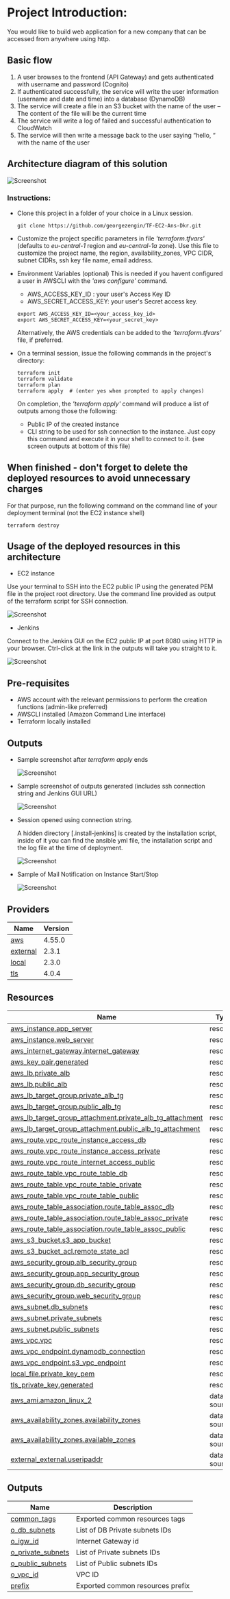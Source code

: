<!-- BEGIN_TF_DOCS -->

# Project Introduction:

You would like to build web application for a new company that can be accessed from anywhere using http.

## Basic flow
1. A user browses to the frontend (API Gateway) and gets authenticated with username and password (Cognito)
2. If authenticated successfully, the service will write the user information (username and date and time) into a database (DynamoDB)
3. The service will create a file in an S3 bucket with the name of the user – The content of the file will be the current time
4. The service will write a log of failed and successful authentication to CloudWatch
5. The service will then write a message back to the user saying “hello, “ with the name of the user

## Architecture diagram of this solution

![Screenshot](_images/architecture-diagram.jpg)

  ### Instructions:
  - Clone this project in a folder of your choice in a Linux session.
    ```shell
    git clone https://github.com/georgezengin/TF-EC2-Ans-Dkr.git
    ```

  - Customize the project specific parameters in file *'terraform.tfvars'* (defaults to *eu-central-1* region and *eu-central-1a* zone).
    Use this file to customize the project name, the region, availability_zones, VPC CIDR, subnet CIDRs, ssh key file name, email address.

  - Environment Variables (optional)
    This is needed if you havent configured a user in AWSCLI with the *'aws configure'* command.
    - AWS_ACCESS_KEY_ID    : your user's Access Key ID
    - AWS_SECRET_ACCESS_KEY: your user's Secret access key.
    ```shell
    export AWS_ACCESS_KEY_ID=<your_access_key_id>
    export AWS_SECRET_ACCESS_KEY=<your_secret_key>
    ```
    Alternatively, the AWS credentials can be added to the *'terraform.tfvars'* file, if preferred.

  - On a terminal session, issue the following commands in the project's directory:
    ```shell  
    terraform init
    terraform validate
    terraform plan
    terraform apply  # (enter yes when prompted to apply changes)
    ```

    On completion, the *'terraform apply'* command will produce a list of outputs among those the following:
    - Public IP of the created instance
    - CLI string to be used for ssh connection to the instance.
      Just copy this command and execute it in your shell to connect to it.
    (see screen outputs at bottom of this file)

  ## When finished - don't forget to delete the deployed resources to avoid unnecessary charges
  For that purpose, run the following command on the command line of your deployment terminal (not the EC2 instance shell)
  ```shell
  terraform destroy
  ```

## Usage of the deployed resources in this architecture

  + EC2 instance

  Use your terminal to SSH into the EC2 public IP using the generated PEM file in the project root directory.
  Use the command line provided as output of the terraform script for SSH connection. 
    
  ![Screenshot](_images/ssh-string.png)

  + Jenkins

  Connect to the Jenkins GUI on the EC2 public IP at port 8080 using HTTP in your browser.
  Ctrl-click at the link in the outputs will take you straight to it.
    
  ![Screenshot](_images/jenkins-GUI.png)

## Pre-requisites

  + AWS account with the relevant permissions to perform the creation functions (admin-like preferred)
  + AWSCLI installed (Amazon Command Line interface)
  + Terraform locally installed

## Outputs

  + Sample screenshot after *terraform apply* ends

    ![Screenshot](_images/finish-script.jpg)

  + Sample screenshot of outputs generated
    (includes ssh connection string and Jenkins GUI URL)

    ![Screenshot](_images/list-of-outputs.jpg)

  + Session opened using connection string.
  
    A hidden directory [.install-jenkins] is created by the installation script, inside of it you can find the ansible yml file, the 
    installation script and the log file at the time of deployment.

    ![Screenshot](_images/ssh-session.png)

  + Sample of Mail Notification on Instance Start/Stop

    ![Screenshot](_images/mail-notification.jpg)

 
## Providers

| Name | Version |
|------|---------|
| <a name="provider_aws"></a> [aws](#provider\_aws) | 4.55.0 |
| <a name="provider_external"></a> [external](#provider\_external) | 2.3.1 |
| <a name="provider_local"></a> [local](#provider\_local) | 2.3.0 |
| <a name="provider_tls"></a> [tls](#provider\_tls) | 4.0.4 |
## Resources

| Name | Type |
|------|------|
| [aws_instance.app_server](https://registry.terraform.io/providers/hashicorp/aws/latest/docs/resources/instance) | resource |
| [aws_instance.web_server](https://registry.terraform.io/providers/hashicorp/aws/latest/docs/resources/instance) | resource |
| [aws_internet_gateway.internet_gateway](https://registry.terraform.io/providers/hashicorp/aws/latest/docs/resources/internet_gateway) | resource |
| [aws_key_pair.generated](https://registry.terraform.io/providers/hashicorp/aws/latest/docs/resources/key_pair) | resource |
| [aws_lb.private_alb](https://registry.terraform.io/providers/hashicorp/aws/latest/docs/resources/lb) | resource |
| [aws_lb.public_alb](https://registry.terraform.io/providers/hashicorp/aws/latest/docs/resources/lb) | resource |
| [aws_lb_target_group.private_alb_tg](https://registry.terraform.io/providers/hashicorp/aws/latest/docs/resources/lb_target_group) | resource |
| [aws_lb_target_group.public_alb_tg](https://registry.terraform.io/providers/hashicorp/aws/latest/docs/resources/lb_target_group) | resource |
| [aws_lb_target_group_attachment.private_alb_tg_attachment](https://registry.terraform.io/providers/hashicorp/aws/latest/docs/resources/lb_target_group_attachment) | resource |
| [aws_lb_target_group_attachment.public_alb_tg_attachment](https://registry.terraform.io/providers/hashicorp/aws/latest/docs/resources/lb_target_group_attachment) | resource |
| [aws_route.vpc_route_instance_access_db](https://registry.terraform.io/providers/hashicorp/aws/latest/docs/resources/route) | resource |
| [aws_route.vpc_route_instance_access_private](https://registry.terraform.io/providers/hashicorp/aws/latest/docs/resources/route) | resource |
| [aws_route.vpc_route_internet_access_public](https://registry.terraform.io/providers/hashicorp/aws/latest/docs/resources/route) | resource |
| [aws_route_table.vpc_route_table_db](https://registry.terraform.io/providers/hashicorp/aws/latest/docs/resources/route_table) | resource |
| [aws_route_table.vpc_route_table_private](https://registry.terraform.io/providers/hashicorp/aws/latest/docs/resources/route_table) | resource |
| [aws_route_table.vpc_route_table_public](https://registry.terraform.io/providers/hashicorp/aws/latest/docs/resources/route_table) | resource |
| [aws_route_table_association.route_table_assoc_db](https://registry.terraform.io/providers/hashicorp/aws/latest/docs/resources/route_table_association) | resource |
| [aws_route_table_association.route_table_assoc_private](https://registry.terraform.io/providers/hashicorp/aws/latest/docs/resources/route_table_association) | resource |
| [aws_route_table_association.route_table_assoc_public](https://registry.terraform.io/providers/hashicorp/aws/latest/docs/resources/route_table_association) | resource |
| [aws_s3_bucket.s3_app_bucket](https://registry.terraform.io/providers/hashicorp/aws/latest/docs/resources/s3_bucket) | resource |
| [aws_s3_bucket_acl.remote_state_acl](https://registry.terraform.io/providers/hashicorp/aws/latest/docs/resources/s3_bucket_acl) | resource |
| [aws_security_group.alb_security_group](https://registry.terraform.io/providers/hashicorp/aws/latest/docs/resources/security_group) | resource |
| [aws_security_group.app_security_group](https://registry.terraform.io/providers/hashicorp/aws/latest/docs/resources/security_group) | resource |
| [aws_security_group.db_security_group](https://registry.terraform.io/providers/hashicorp/aws/latest/docs/resources/security_group) | resource |
| [aws_security_group.web_security_group](https://registry.terraform.io/providers/hashicorp/aws/latest/docs/resources/security_group) | resource |
| [aws_subnet.db_subnets](https://registry.terraform.io/providers/hashicorp/aws/latest/docs/resources/subnet) | resource |
| [aws_subnet.private_subnets](https://registry.terraform.io/providers/hashicorp/aws/latest/docs/resources/subnet) | resource |
| [aws_subnet.public_subnets](https://registry.terraform.io/providers/hashicorp/aws/latest/docs/resources/subnet) | resource |
| [aws_vpc.vpc](https://registry.terraform.io/providers/hashicorp/aws/latest/docs/resources/vpc) | resource |
| [aws_vpc_endpoint.dynamodb_connection](https://registry.terraform.io/providers/hashicorp/aws/latest/docs/resources/vpc_endpoint) | resource |
| [aws_vpc_endpoint.s3_vpc_endpoint](https://registry.terraform.io/providers/hashicorp/aws/latest/docs/resources/vpc_endpoint) | resource |
| [local_file.private_key_pem](https://registry.terraform.io/providers/hashicorp/local/latest/docs/resources/file) | resource |
| [tls_private_key.generated](https://registry.terraform.io/providers/hashicorp/tls/latest/docs/resources/private_key) | resource |
| [aws_ami.amazon_linux_2](https://registry.terraform.io/providers/hashicorp/aws/latest/docs/data-sources/ami) | data source |
| [aws_availability_zones.availability_zones](https://registry.terraform.io/providers/hashicorp/aws/latest/docs/data-sources/availability_zones) | data source |
| [aws_availability_zones.available_zones](https://registry.terraform.io/providers/hashicorp/aws/latest/docs/data-sources/availability_zones) | data source |
| [external_external.useripaddr](https://registry.terraform.io/providers/hashicorp/external/latest/docs/data-sources/external) | data source |
## Outputs

| Name | Description |
|------|-------------|
| <a name="output_common_tags"></a> [common\_tags](#output\_common\_tags) | Exported common resources tags |
| <a name="output_o_db_subnets"></a> [o\_db\_subnets](#output\_o\_db\_subnets) | List of DB Private subnets IDs |
| <a name="output_o_igw_id"></a> [o\_igw\_id](#output\_o\_igw\_id) | Internet Gateway id |
| <a name="output_o_private_subnets"></a> [o\_private\_subnets](#output\_o\_private\_subnets) | List of Private subnets IDs |
| <a name="output_o_public_subnets"></a> [o\_public\_subnets](#output\_o\_public\_subnets) | List of Public subnets IDs |
| <a name="output_o_vpc_id"></a> [o\_vpc\_id](#output\_o\_vpc\_id) | VPC ID |
| <a name="output_prefix"></a> [prefix](#output\_prefix) | Exported common resources prefix |
<!-- END_TF_DOCS -->

